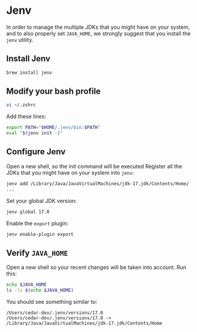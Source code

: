 # Jenv

In order to manage the multiple JDKs that you might have on your system, and to also properly set `JAVA_HOME`, we strongly suggest that you install the `jenv` utility.

## Install Jenv

```sh
brew install jenv
```

## Modify your bash profile

```sh
vi ~/.zshrc
```

Add these lines:

```sh
export PATH="$HOME/.jenv/bin:$PATH"
eval "$(jenv init -)"
```

## Configure Jenv

Open a new shell, so the init command will be executed
Register all the JDKs that you might have on your system into `jenv`:

```sh
jenv add /Library/Java/JavaVirtualMachines/jdk-17.jdk/Contents/Home/
...
```

Set your global JDK version:

```sh
jenv global 17.0
```

Enable the `export` plugin:

```sh
jenv enable-plugin export
```

## Verify `JAVA_HOME`

Open a new shell so your recent changes will be taken into account.
Run this:

```sh
echo $JAVA_HOME
ls -ls $(echo $JAVA_HOME)
```

You should see something similar to:
```
/Users/cedar-dev/.jenv/versions/17.0
/Users/cedar-dev/.jenv/versions/17.0 -> /Library/Java/JavaVirtualMachines/jdk-17.jdk/Contents/Home
```
